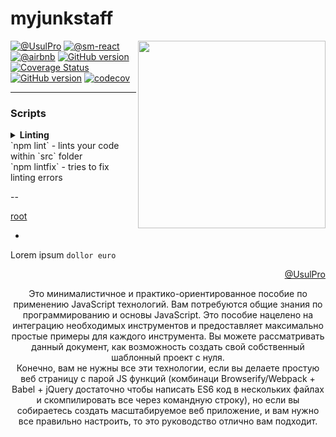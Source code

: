 # myjunkstaff
[<img src="logo.jpg" align="right" class="logo" height="300" width="300"/>](https://github.com/erikras/styled-components-theme)
[![@UsulPro](https://img.shields.io/badge/github-UsulPro-blue.svg)](https://github.com/UsulPro)
[![@sm-react](https://img.shields.io/badge/github-smARTLight-red.svg)](https://github.com/sm-react)
[![@airbnb](https://img.shields.io/badge/code%20style-Airbnb-brightgreen.svg)](https://github.com/airbnb/javascript)
[![GitHub version](https://badge.fury.io/gh/sm-react%2Freact-smart-textarea.svg)](https://badge.fury.io/gh/sm-react%2Freact-smart-textarea)
[![Coverage Status](https://coveralls.io/repos/github/sm-react/react-smart-textarea/badge.svg?branch=master)](https://coveralls.io/github/sm-react/react-smart-textarea?branch=master)
[![GitHub version](https://badge.fury.io/gh/sm-react%2Freact-smart-textarea.svg)](https://badge.fury.io/gh/sm-react%2Freact-smart-textarea)
[![codecov](https://codecov.io/gh/sm-react/react-smart-textarea/branch/master/graph/badge.svg)](https://codecov.io/gh/sm-react/react-smart-textarea)

---

### Scripts

<details width="300">
  <summary>
  <b>Linting</b> <br> `npm lint` - lints your code within `src` folder <br> `npm lintfix` - tries to fix linting errors <br>
    
    

  </summary>



## bages examples
---
[![npm package](https://img.shields.io/npm/v/material-ui.svg?style=flat-square)](https://www.npmjs.org/package/material-ui)
[![Build Status](https://travis-ci.org/callemall/material-ui.svg?branch=master)](https://travis-ci.org/callemall/material-ui)
[![Gitter](https://img.shields.io/badge/gitter-join%20chat-f81a65.svg?style=flat-square)](https://gitter.im/callemall/material-ui?utm_source=badge&utm_medium=badge&utm_campaign=pr-badge&utm_content=badge)
[![Coverage Status](https://coveralls.io/repos/github/callemall/material-ui/badge.svg?branch=master)](https://coveralls.io/github/callemall/material-ui?branch=master)

[![PeerDependencies](https://img.shields.io/david/peer/callemall/material-ui.svg?style=flat-square)](https://david-dm.org/callemall/material-ui#info=peerDependencies&view=list)
[![Dependencies](https://img.shields.io/david/callemall/material-ui.svg?style=flat-square)](https://david-dm.org/callemall/material-ui)
[![DevDependencies](https://img.shields.io/david/dev/callemall/material-ui.svg?style=flat-square)](https://david-dm.org/callemall/material-ui#info=devDependencies&view=list)

## some more

 [![Build Status](https://travis-ci.org/kadirahq/react-storybook.svg?branch=master)](https://travis-ci.org/kadirahq/react-storybook) [![npm version](https://badge.fury.io/js/%40kadira%2Fstorybook.svg)](https://badge.fury.io/js/%40kadira%2Fstorybook) [![Storybook Slack](https://storybooks-slackin.herokuapp.com/badge.svg)](https://storybooks-slackin.herokuapp.com/)
 [![npm downloads](https://img.shields.io/npm/dm/react-scrollbar.svg?style=flat-square)](https://www.npmjs.org/package/react-scrollbar)
 
</details>

--

[root](./)

-

<p>
Lorem ipsum <code>dollor euro</code>
</p>

<div align="right"><a href="https://twitter.com/UsulPro">@UsulPro</a></div>

<p style="text-align: center;">
Это минималистичное и практико-ориентированное пособие по применению JavaScript технологий. Вам потребуются общие знания по программированию и основы JavaScript. Это пособие нацелено на интеграцию необходимых инструментов и предоставляет максимально простые примеры для каждого инструмента. Вы можете рассматривать данный документ, как возможность создать свой собственный шаблонный проект с нуля.
<br>
Конечно, вам не нужны все эти технологии, если вы делаете простую веб страницу с парой JS функций (комбинаци Browserify/Webpack + Babel + jQuery достаточно чтобы написать ES6 код в нескольких файлах и скомпилировать все через командную строку), но если вы собираетесь создать масштабируемое веб приложение, и вам нужно все правильно настроить, то это руководство отлично вам подходит.
</p>

